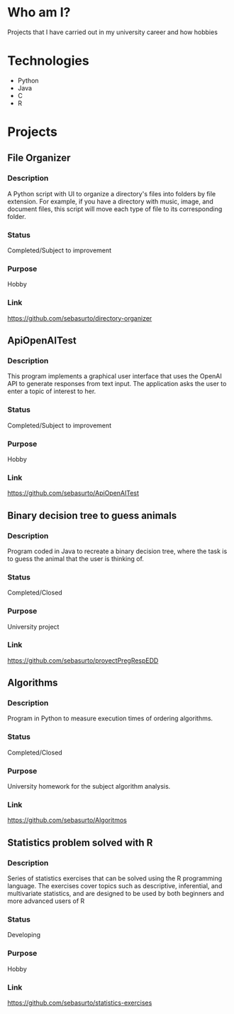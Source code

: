 
# Who am I?

Projects that I have carried out in my university career and how hobbies

# Technologies

* Python
* Java
* C
* R

# Projects

## File Organizer
### Description
A Python script with UI to organize a directory's files into folders by file extension. For example, if you have a directory with music, image, and document files, this script will move each type of file to its corresponding folder.
### Status
Completed/Subject to improvement
### Purpose
Hobby
### Link
https://github.com/sebasurto/directory-organizer
## ApiOpenAITest
### Description
This program implements a graphical user interface that uses the OpenAI API to generate responses from text input. The application asks the user to enter a topic of interest to her.
### Status
Completed/Subject to improvement
### Purpose
Hobby
### Link
https://github.com/sebasurto/ApiOpenAITest
## Binary decision tree to guess animals
### Description
Program coded in Java to recreate a binary decision tree, where the task is to guess the animal that the user is thinking of.
### Status
Completed/Closed
### Purpose
University project
### Link
https://github.com/sebasurto/proyectPregRespEDD
## Algorithms
### Description
Program in Python to measure execution times of ordering algorithms.
### Status
Completed/Closed
### Purpose
University homework for the subject algorithm analysis.
### Link
https://github.com/sebasurto/Algoritmos
## Statistics problem solved with R
### Description
Series of statistics exercises that can be solved using the R programming language. The exercises cover topics such as descriptive, inferential, and multivariate statistics, and are designed to be used by both beginners and more advanced users of R
### Status 
Developing 
### Purpose
Hobby
### Link
https://github.com/sebasurto/statistics-exercises

